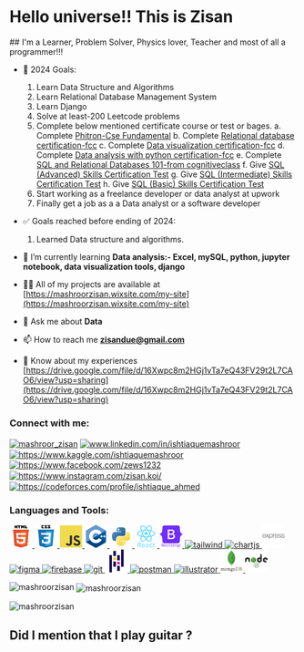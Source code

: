 <h1>Hello universe!! This is Zisan</h1>
## I'm a Learner, Problem Solver, Physics lover, Teacher and most of all a programmer!!!

- 🥅 2024 Goals:
  1. Learn Data Structure and Algorithms
  2. Learn Relational Database Management System
  3. Learn Django
  4. Solve at least-200 Leetcode problems
  5. Complete below mentioned certificate course or test or bages.
     a. Complete [Phitron-Cse Fundamental](https://phitron.io/)
     b. Complete [Relational database certification-fcc](https://www.freecodecamp.org/learn/relational-database/)
     c. Complete [Data visualization certification-fcc](https://www.freecodecamp.org/learn/data-visualization/)
     d. Complete [Data analysis with python certification-fcc](https://www.freecodecamp.org/learn/data-analysis-with-python/)
     e. Complete [SQL and Relational Databases 101-from cognitiveclass](https://cognitiveclass.ai/courses/learn-sql-relational-databases)
     f. Give [SQL (Advanced) Skills Certification Test](https://www.hackerrank.com/skills-verification/sql_advanced)
     g. Give [SQL (Intermediate) Skills Certification Test](https://www.hackerrank.com/skills-verification/sql_intermediate)
     h. Give [SQL (Basic) Skills Certification Test](https://www.hackerrank.com/skills-verification/sql_basic)
  6. Start working as a freelance developer or data analyst at upwork
  7.  Finally get a job as a a Data analyst or a software developer

- ✅ Goals reached before ending of 2024:
  1. Learned Data structure and algorithms.
     
- 🌱 I’m currently learning **Data analysis:- Excel, mySQL, python, jupyter notebook, data visualization tools, django**

- 👨‍💻 All of my projects are available at [https://mashroorzisan.wixsite.com/my-site](https://mashroorzisan.wixsite.com/my-site)

- 💬 Ask me about **Data**

- 📫 How to reach me **zisandue@gmail.com**

- 📄 Know about my experiences [https://drive.google.com/file/d/16Xwpc8m2HGj1vTa7eQ43FV29t2L7CAO6/view?usp=sharing](https://drive.google.com/file/d/16Xwpc8m2HGj1vTa7eQ43FV29t2L7CAO6/view?usp=sharing)

<h3 align="left">Connect with me:</h3>
<p align="left">
<a href="https://twitter.com/mashroor_zisan" target="blank"><img align="center" src="https://raw.githubusercontent.com/rahuldkjain/github-profile-readme-generator/master/src/images/icons/Social/twitter.svg" alt="mashroor_zisan" height="30" width="40" /></a>
<a href="https://linkedin.com/in/www.linkedin.com/in/ishtiaquemashroor" target="blank"><img align="center" src="https://raw.githubusercontent.com/rahuldkjain/github-profile-readme-generator/master/src/images/icons/Social/linked-in-alt.svg" alt="www.linkedin.com/in/ishtiaquemashroor" height="30" width="40" /></a>
<a href="https://kaggle.com/https://www.kaggle.com/ishtiaquemashroor" target="blank"><img align="center" src="https://raw.githubusercontent.com/rahuldkjain/github-profile-readme-generator/master/src/images/icons/Social/kaggle.svg" alt="https://www.kaggle.com/ishtiaquemashroor" height="30" width="40" /></a>
<a href="https://fb.com/https://www.facebook.com/zews1232" target="blank"><img align="center" src="https://raw.githubusercontent.com/rahuldkjain/github-profile-readme-generator/master/src/images/icons/Social/facebook.svg" alt="https://www.facebook.com/zews1232" height="30" width="40" /></a>
<a href="https://instagram.com/https://www.instagram.com/zisan.koi/" target="blank"><img align="center" src="https://raw.githubusercontent.com/rahuldkjain/github-profile-readme-generator/master/src/images/icons/Social/instagram.svg" alt="https://www.instagram.com/zisan.koi/" height="30" width="40" /></a>
<a href="https://codeforces.com/profile/ishtiaque_ahmed" target="blank"><img align="center" src="https://raw.githubusercontent.com/rahuldkjain/github-profile-readme-generator/master/src/images/icons/Social/codeforces.svg" alt="https://codeforces.com/profile/ishtiaque_ahmed" height="30" width="40" /></a>
</p>

<h3 align="left">Languages and Tools:</h3>
<p align="left"> <a href="https://www.w3.org/html/" target="_blank" rel="noreferrer"> 
  <img src="https://raw.githubusercontent.com/devicons/devicon/master/icons/html5/html5-original-wordmark.svg" alt="html5" width="40" height="40"/> 
</a>

<a href="https://www.w3schools.com/css/" target="_blank" rel="noreferrer"> 
  <img src="https://raw.githubusercontent.com/devicons/devicon/master/icons/css3/css3-original-wordmark.svg" alt="css3" width="40" height="40"/> 
</a>

<a href="https://developer.mozilla.org/en-US/docs/Web/JavaScript" target="_blank" rel="noreferrer"> 
  <img src="https://raw.githubusercontent.com/devicons/devicon/master/icons/javascript/javascript-original.svg" alt="javascript" width="40" height="40"/> 
</a>

<!-- Other languages -->

<a href="https://www.w3schools.com/cpp/" target="_blank" rel="noreferrer"> 
  <img src="https://raw.githubusercontent.com/devicons/devicon/master/icons/cplusplus/cplusplus-original.svg" alt="cplusplus" width="40" height="40"/> 
</a>

<a href="https://www.python.org" target="_blank" rel="noreferrer"> 
  <img src="https://raw.githubusercontent.com/devicons/devicon/master/icons/python/python-original.svg" alt="python" width="40" height="40"/> 
</a>

<!-- Frameworks -->

<a href="https://reactjs.org/" target="_blank" rel="noreferrer"> 
  <img src="https://raw.githubusercontent.com/devicons/devicon/master/icons/react/react-original-wordmark.svg" alt="react" width="40" height="40"/> 
</a>

<a href="https://getbootstrap.com" target="_blank" rel="noreferrer"> 
  <img src="https://raw.githubusercontent.com/devicons/devicon/master/icons/bootstrap/bootstrap-plain-wordmark.svg" alt="bootstrap" width="40" height="40"/> 
</a>

<a href="https://tailwindcss.com/" target="_blank" rel="noreferrer"> 
  <img src="https://www.vectorlogo.zone/logos/tailwindcss/tailwindcss-icon.svg" alt="tailwind" width="40" height="40"/> 
</a>

<!-- Other tools -->

<a href="https://www.chartjs.org" target="_blank" rel="noreferrer"> 
  <img src="https://www.chartjs.org/media/logo-title.svg" alt="chartjs" width="40" height="40"/> 
</a>

<a href="https://expressjs.com" target="_blank" rel="noreferrer"> 
  <img src="https://raw.githubusercontent.com/devicons/devicon/master/icons/express/express-original-wordmark.svg" alt="express" width="40" height="40"/> 
</a>

<a href="https://www.figma.com/" target="_blank" rel="noreferrer"> 
  <img src="https://www.vectorlogo.zone/logos/figma/figma-icon.svg" alt="figma" width="40" height="40"/> 
</a>

<a href="https://firebase.google.com/" target="_blank" rel="noreferrer"> 
  <img src="https://www.vectorlogo.zone/logos/firebase/firebase-icon.svg" alt="firebase" width="40" height="40"/> 
</a>

<a href="https://git-scm.com/" target="_blank" rel="noreferrer"> 
  <img src="https://www.vectorlogo.zone/logos/git-scm/git-scm-icon.svg" alt="git" width="40" height="40"/> 
</a>

<a href="https://pandas.pydata.org/" target="_blank" rel="noreferrer"> 
  <img src="https://raw.githubusercontent.com/devicons/devicon/2ae2a900d2f041da66e950e4d48052658d850630/icons/pandas/pandas-original.svg" alt="pandas" width="40" height="40"/> 
</a>

<a href="https://postman.com" target="_blank" rel="noreferrer"> 
  <img src="https://www.vectorlogo.zone/logos/getpostman/getpostman-icon.svg" alt="postman" width="40" height="40"/> 
</a>

<a href="https://www.adobe.com/in/products/illustrator.html" target="_blank" rel="noreferrer"> 
  <img src="https://www.vectorlogo.zone/logos/adobe_illustrator/adobe_illustrator-icon.svg" alt="illustrator" width="40" height="40"/> 
</a>

<a href="https://www.mongodb.com/" target="_blank" rel="noreferrer"> 
  <img src="https://raw.githubusercontent.com/devicons/devicon/master/icons/mongodb/mongodb-original-wordmark.svg" alt="mongodb" width="40" height="40"/> 
</a>

<a href="https://nodejs.org" target="_blank" rel="noreferrer"> 
  <img src="https://raw.githubusercontent.com/devicons/devicon/master/icons/nodejs/nodejs-original-wordmark.svg" alt="nodejs" width="40" height="40"/> 
</a>
</p>

<p><img align="left" src="https://github-readme-stats.vercel.app/api/top-langs?username=mashroorzisan&show_icons=true&locale=en&layout=compact" alt="mashroorzisan" /></p>

<p>&nbsp;<img align="center" src="https://github-readme-stats.vercel.app/api?username=mashroorzisan&show_icons=true&locale=en" alt="mashroorzisan" /></p>

<p><img align="center" src="https://github-readme-streak-stats.herokuapp.com/?user=mashroorzisan&" alt="mashroorzisan" /></p>


## Did I mention that I play guitar ?
